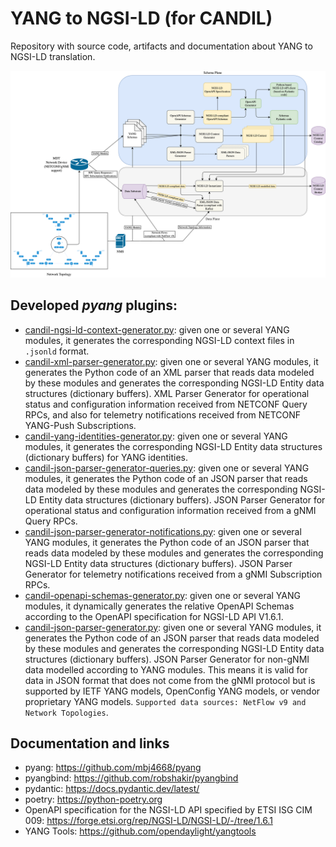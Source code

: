 # YANG to NGSI-LD (for CANDIL)
Repository with source code, artifacts and documentation about YANG to NGSI-LD translation.

![](resources/images/YANG-to-NGSI-LD-translation.png)

## Developed _pyang_ plugins:
- [candil-ngsi-ld-context-generator.py](yang/pyang-plugins/candil-ngsi-ld-context-generator.py): given one or several YANG modules, it generates the corresponding NGSI-LD context files in ```.jsonld``` format.
- [candil-xml-parser-generator.py](yang/pyang-plugins/candil-xml-parser-generator.py): given one or several YANG modules, it generates the Python code of an XML parser that reads data modeled by these modules and generates the corresponding NGSI-LD Entity data structures (dictionary buffers). XML Parser Generator for operational status and configuration information received from NETCONF Query RPCs, and also for telemetry notifications received from NETCONF YANG-Push Subscriptions.
- [candil-yang-identities-generator.py](yang/pyang-plugins/candil-yang-identities-generator.py): given one or several YANG modules, it generates the corresponding NGSI-LD Entity data structures (dictionary buffers) for YANG identities.
- [candil-json-parser-generator-queries.py](yang/pyang-plugins/candil-json-parser-generator-queries.py): given one or several YANG modules, it generates the Python code of an JSON parser that reads data modeled by these modules and generates the corresponding NGSI-LD Entity data structures (dictionary buffers). JSON Parser Generator for operational status and configuration information received from a gNMI Query RPCs.
- [candil-json-parser-generator-notifications.py](yang/pyang-plugins/candil-json-parser-generator-notifications.py): given one or several YANG modules, it generates the Python code of an JSON parser that reads data modeled by these modules and generates the corresponding NGSI-LD Entity data structures (dictionary buffers). JSON Parser Generator for telemetry notifications received from a gNMI Subscription RPCs.
- [candil-openapi-schemas-generator.py](yang/pyang-plugins/candil-openapi-schemas-generator.py): given one or several YANG modules, it dynamically generates the relative OpenAPI Schemas according to the OpenAPI specification for NGSI-LD API V1.6.1.
- [candil-json-parser-generator.py](yang/pyang-plugins/candil-json-parser-generator.py): given one or several YANG modules, it generates the Python code of an JSON parser that reads data modeled by these modules and generates the corresponding NGSI-LD Entity data structures (dictionary buffers). JSON Parser Generator for non-gNMI data modelled according to YANG modules. This means it is valid for data in JSON format that does not come from the gNMI protocol but is supported by IETF YANG models, OpenConfig YANG models, or vendor proprietary YANG models. ```Supported data sources: NetFlow v9 and Network Topologies```.

## Documentation and links
- pyang: https://github.com/mbj4668/pyang
- pyangbind: https://github.com/robshakir/pyangbind
- pydantic: https://docs.pydantic.dev/latest/
- poetry: https://python-poetry.org
- OpenAPI specification for the NGSI-LD API specified by ETSI ISG CIM 009: https://forge.etsi.org/rep/NGSI-LD/NGSI-LD/-/tree/1.6.1
- YANG Tools: https://github.com/opendaylight/yangtools